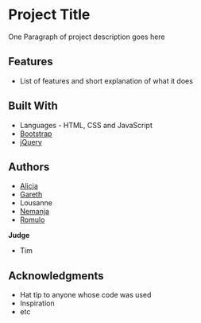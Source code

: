 
# Project Title

One Paragraph of project description goes here

## Features

- List of features and short explanation of what it does

## Built With
- Languages - HTML, CSS and JavaScript
- [Bootstrap](http://www.getbootstrap.com)
- [jQuery](http://www.jquery.com)



## Authors

- [Alicja](https://github.com/Alicja-Malinowska)
- [Gareth](https://github.com/GarethS3)
- Lousanne
- [Nemanja](https://github.com/Kraljiccar)
- [Romulo](https://github.com/romqrq)

**Judge**

- Tim


## Acknowledgments

* Hat tip to anyone whose code was used
* Inspiration
* etc
